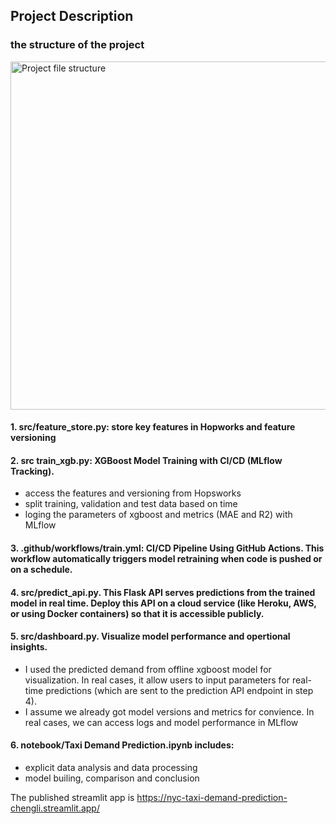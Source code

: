 ## Project Description

### the structure of the project

<img width="557" alt="Project file structure" src="https://github.com/user-attachments/assets/fc6dd1af-839a-44af-b1a5-9c318fa90204" />


#### 1. src/feature_store.py: store key features in Hopworks and feature versioning

#### 2. src train_xgb.py: XGBoost Model Training with CI/CD (MLflow Tracking). 
- access the features and versioning from Hopsworks
- split training, validation and test data based on time
- loging the parameters of xgboost and metrics (MAE and R2) with MLflow
  
#### 3. .github/workflows/train.yml: CI/CD Pipeline Using GitHub Actions. This workflow automatically triggers model retraining when code is pushed or on a schedule.

#### 4. src/predict_api.py. This Flask API serves predictions from the trained model in real time. Deploy this API on a cloud service (like Heroku, AWS, or using Docker containers) so that it is accessible publicly.

#### 5. src/dashboard.py. Visualize model performance and opertional insights. 
- I used the predicted demand from offline xgboost model for visualization. In real cases, it allow users to input parameters for real-time predictions (which are sent to the prediction API endpoint in step 4). 
- I assume we already got model versions and metrics for convience. In real cases, we can access logs and model performance in MLflow

#### 6. notebook/Taxi Demand Prediction.ipynb includes: 
- explicit data analysis and data processing
- model builing, comparison and conclusion

The published streamlit app is https://nyc-taxi-demand-prediction-chengli.streamlit.app/

